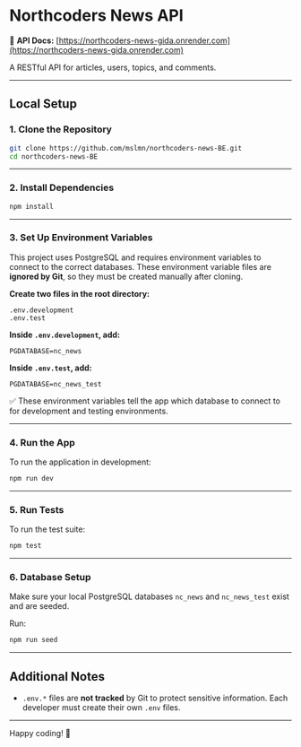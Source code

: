 # Northcoders News API

🚀 **API Docs:** [https://northcoders-news-gida.onrender.com](https://northcoders-news-gida.onrender.com)

A RESTful API for articles, users, topics, and comments.

---

## Local Setup

### 1. Clone the Repository

```bash
git clone https://github.com/mslmn/northcoders-news-BE.git
cd northcoders-news-BE
```

---

### 2. Install Dependencies

```bash
npm install
```

---

### 3. Set Up Environment Variables

This project uses PostgreSQL and requires environment variables to connect to the correct databases. These environment variable files are **ignored by Git**, so they must be created manually after cloning.

**Create two files in the root directory:**

```
.env.development
.env.test
```

**Inside `.env.development`, add:**

```
PGDATABASE=nc_news
```

**Inside `.env.test`, add:**

```
PGDATABASE=nc_news_test
```

✅ These environment variables tell the app which database to connect to for development and testing environments.

---

### 4. Run the App

To run the application in development:

```bash
npm run dev
```

---

### 5. Run Tests

To run the test suite:

```bash
npm test
```

---

### 6. Database Setup

Make sure your local PostgreSQL databases `nc_news` and `nc_news_test` exist and are seeded.

Run:

```bash
npm run seed
```

---

## Additional Notes

- `.env.*` files are **not tracked** by Git to protect sensitive information. Each developer must create their own `.env` files.

---

Happy coding! 🚀
